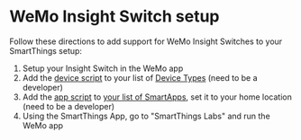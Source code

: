 # WeMo Insight Switch setup

Follow these directions to add support for WeMo Insight Switches to your SmartThings setup:

1. Setup your Insight Switch in the WeMo app
1. Add the [device script](wemo/wemo-insight-switch.groovy) to your list of [Device Types](https://graph.api.smartthings.com/ide/devices) (need to be a developer)
1. Add the [app script](wemo/wemo-insight-connect.groovy) to [your list of SmartApps](https://graph.api.smartthings.com/ide/apps), set it to your home location (need to be a developer)
1. Using the SmartThings App, go to "SmartThings Labs" and run the WeMo app
